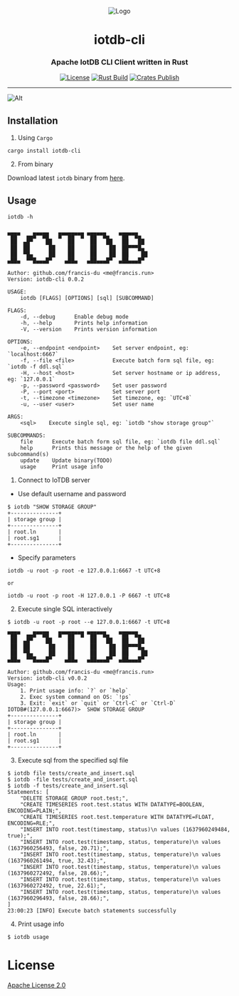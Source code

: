 <div align="center">

![Logo](https://raw.githubusercontent.com/francis-du/iotdb-rs/main/iotdb-rs.png)

<h1>iotdb-cli</h1>
<h3>Apache IotDB CLI Client written in Rust</h3>

[![License](https://img.shields.io/badge/license-Apache%202.0-blue?style=flat-square&color=%23E5531A)](https://github.com/francis-du/iotdb-cli/blob/main/LICENSE)
[![Rust Build](https://img.shields.io/github/workflow/status/francis-du/iotdb-cli/cargo-test?label=build&style=flat-square)](https://github.com/francis-du/iotdb-cli/actions?query=workflow%3Acargo-test)
[![Crates Publish](https://img.shields.io/github/workflow/status/francis-du/iotdb-cli/cargo-publish?label=publish&style=flat-square)](https://github.com/francis-du/iotdb-cli/actions?query=workflow%3Acargo-publish)

</div>

---

![Alt](https://repobeats.axiom.co/api/embed/86055cf67fcaac9e6e93c64c9a7a1630686ceda1.svg "Repobeats analytics image")

## Installation

1. Using `Cargo`

```shell
cargo install iotdb-cli
```

2. From binary

Download latest `iotdb` binary from [here](https://github.com/francis-du/iotdb-cli/releases/latest/).

## Usage

```shell
iotdb -h
```

```shell

▀██▀  ▄▄█▀▀██   █▀▀██▀▀█ ▀██▀▀█▄   ▀██▀▀█▄
 ██  ▄█▀    ██     ██     ██   ██   ██   ██
 ██  ██      ██    ██     ██    ██  ██▀▀▀█▄
 ██  ▀█▄     ██    ██     ██    ██  ██    ██
▄██▄  ▀▀█▄▄▄█▀    ▄██▄   ▄██▄▄▄█▀  ▄██▄▄▄█▀     

Author: github.com/francis-du <me@francis.run>
Version: iotdb-cli 0.0.2

USAGE:
    iotdb [FLAGS] [OPTIONS] [sql] [SUBCOMMAND]

FLAGS:
    -d, --debug      Enable debug mode
    -h, --help       Prints help information
    -V, --version    Prints version information

OPTIONS:
    -e, --endpoint <endpoint>    Set server endpoint, eg: `localhost:6667`
    -f, --file <file>            Execute batch form sql file, eg: `iotdb -f ddl.sql`
    -H, --host <host>            Set server hostname or ip address, eg: `127.0.0.1`
    -p, --password <password>    Set user password
    -P, --port <port>            Set server port
    -t, --timezone <timezone>    Set timezone, eg: `UTC+8`
    -u, --user <user>            Set user name

ARGS:
    <sql>    Execute single sql, eg: `iotdb "show storage group"`

SUBCOMMANDS:
    file      Execute batch form sql file, eg: `iotdb file ddl.sql`
    help      Prints this message or the help of the given subcommand(s)
    update    Update binary(TODO)
    usage     Print usage info

```

1. Connect to IoTDB server

- Use default username and password

```shell
$ iotdb "SHOW STORAGE GROUP"
+---------------+
| storage group |
+---------------+
| root.ln       |
| root.sg1      |
+---------------+
```

- Specify parameters

```shell
iotdb -u root -p root -e 127.0.0.1:6667 -t UTC+8

or 

iotdb -u root -p root -H 127.0.0.1 -P 6667 -t UTC+8
```

2. Execute single SQL interactively

```shell
$ iotdb -u root -p root --e 127.0.0.1:6667 -t UTC+8

▀██▀  ▄▄█▀▀██   █▀▀██▀▀█ ▀██▀▀█▄   ▀██▀▀█▄
 ██  ▄█▀    ██     ██     ██   ██   ██   ██
 ██  ██      ██    ██     ██    ██  ██▀▀▀█▄
 ██  ▀█▄     ██    ██     ██    ██  ██    ██
▄██▄  ▀▀█▄▄▄█▀    ▄██▄   ▄██▄▄▄█▀  ▄██▄▄▄█▀     

Author: github.com/francis-du <me@francis.run>
Version: iotdb-cli v0.0.2
Usage:
    1. Print usage info: `?` or `help` 
    2. Exec system command on OS: `!ps`
    3. Exit: `exit` or `quit` or `Ctrl-C` or `Ctrl-D`
IOTDB#(127.0.0.1:6667)>  SHOW STORAGE GROUP
+---------------+
| storage group |
+---------------+
| root.ln       |
| root.sg1      |
+---------------+
```

3. Execute sql from the specified sql file

```shell
$ iotdb file tests/create_and_insert.sql
$ iotdb -file tests/create_and_insert.sql
$ iotdb -f tests/create_and_insert.sql
Statements: [
    "DELETE STORAGE GROUP root.test;",
    "CREATE TIMESERIES root.test.status WITH DATATYPE=BOOLEAN, ENCODING=PLAIN;",
    "CREATE TIMESERIES root.test.temperature WITH DATATYPE=FLOAT, ENCODING=RLE;",
    "INSERT INTO root.test(timestamp, status)\n values (1637960249484, true);",
    "INSERT INTO root.test(timestamp, status, temperature)\n values (1637960256493, false, 20.71);",
    "INSERT INTO root.test(timestamp, status, temperature)\n values (1637960261494, true, 32.43);",
    "INSERT INTO root.test(timestamp, status, temperature)\n values (1637960272492, false, 28.66);",
    "INSERT INTO root.test(timestamp, status, temperature)\n values (1637960272492, true, 22.61);",
    "INSERT INTO root.test(timestamp, status, temperature)\n values (1637960296493, false, 28.66);",
]
23:00:23 [INFO] Execute batch statements successfully
```

4. Print usage info

```shell
$ iotdb usage
```

# License

[Apache License 2.0](LICENSE)
